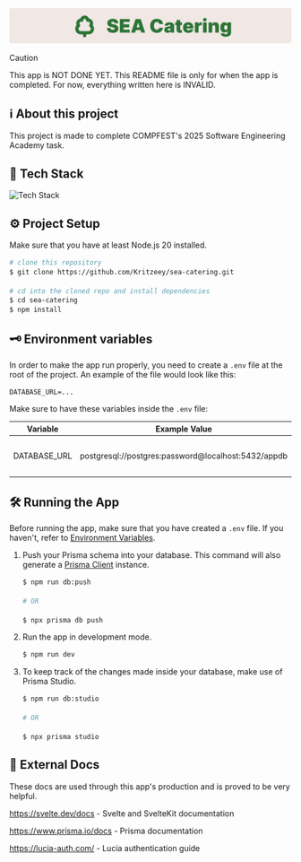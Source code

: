 ![Banner](./static/banner.svg)

> [!CAUTION]
> This app is NOT DONE YET. This README file is only for when the app is completed. For now, everything written here is INVALID.

## ℹ️ About this project

This project is made to complete COMPFEST's 2025 Software Engineering Academy task.

## 🧰 Tech Stack

![Tech Stack](https://skillicons.dev/icons?i=nodejs,ts,svelte,postgresql,prisma)

## ⚙️ Project Setup

Make sure that you have at least Node.js 20 installed.

```bash
# clone this repository
$ git clone https://github.com/Kritzeey/sea-catering.git

# cd into the cloned repo and install dependencies
$ cd sea-catering
$ npm install
```

## 🗝️ Environment variables

In order to make the app run properly, you need to create a `.env` file at the root of the project. An example of the file would look like this:

```env
DATABASE_URL=...
```

Make sure to have these variables inside the `.env` file:

| Variable     | Example Value                                       | Description                   |
| ------------ | --------------------------------------------------- | ----------------------------- |
| DATABASE_URL | postgresql://postgres:password@localhost:5432/appdb | Your PostgreSQL database URL. |

## 🛠️ Running the App

Before running the app, make sure that you have created a `.env` file. If you haven't, refer to <a href="#️-environment-variables">Environment Variables</a>.

1. Push your Prisma schema into your database. This command will also generate a <a href="https://www.prisma.io/docs/orm/prisma-client">Prisma Client</a> instance.

   ```bash
   $ npm run db:push

   # OR

   $ npx prisma db push
   ```

2. Run the app in development mode.
   ```bash
   $ npm run dev
   ```
3. To keep track of the changes made inside your database, make use of Prisma Studio.

   ```bash
   $ npm run db:studio

   # OR

   $ npx prisma studio
   ```

## 📄 External Docs

These docs are used through this app's production and is proved to be very helpful.

https://svelte.dev/docs - Svelte and SvelteKit documentation

https://www.prisma.io/docs - Prisma documentation

https://lucia-auth.com/ - Lucia authentication guide
